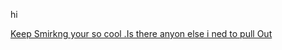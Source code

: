 hi

[Keep Smirkng your so cool .Is there anyon else i ned to pull Out](https://yal.cc/r/gml/?mode=2d&ver=GMS2&tabs_lz=NobwRAdghgtgpmAXGAEnANug9gQjAGjAGMsATBZAegCoAdCNTXe+gESwFcAjdOAWiLoAlkQDWAAgAuACzhSsAB3EKoEDPPFRSpTeJLkpULgDp6AYUkAndAGoAohElxL4rC4BiAVg2WOEcQCenC76cKYQ9ACC6ADOWHqyYq4ckuKMSkL+MnIwUJni8BAc4fQAKpYBeooBmQDmUrLiAGZYTADudRpQ4mptVQaSRs1uuk4xkoj01JT0lJTimUKS9JZwCnBQqQCMnvTi+1KWUERwABS0YADyHLXSFwCUANz0TUfw4gC84gAMzxEQAGJyE1MnJxmtZvNwUo4AA3OCOfpwF5vOQ2L7kdCDAD6kiE73mW2+xOJf3oQLgILU4lIRzakJpdPEcIRqVC9BiREs2Ji0iwbXOYAAkuJsPDxAAZIRNOScW4XfDiImK5U-YwADkV32MAHYnhyuTy+QKLiKxXIpTLkvKCErvoqACz2pXGABMWo1+v+5OBoPEnO5vP5DN91IDQgUkhioqEojkMiEMXotKgbVxcAAHpJcUcIDEWpZ4KRTlBLLUOIVJFtFaXy5XXeIbP7MqdXrA5PNaxXWQ77uJqOIAMw1svdxzO6tKxUxFttgmaUeVwd9geup5gAC+AF0gA)
